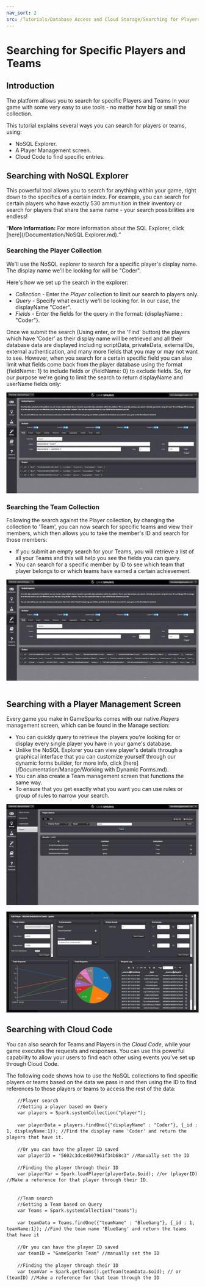```yaml
---
nav_sort: 2
src: /Tutorials/Database Access and Cloud Storage/Searching for Players and Teams.md
---
```


# Searching for Specific Players and Teams

## Introduction

The platform allows you to search for specific Players and Teams in your game with some very easy to use tools - no matter how big or small the collection.

This tutorial explains several ways you can search for players or teams, using:
* NoSQL Explorer.
* A Player Management screen.
* Cloud Code to find specific entries.  

## Searching with NoSQL Explorer

This powerful tool allows you to search for anything within your game, right down to the specifics of a certain index. For example, you can search for certain players who have exactly 530 ammunition in their inventory or search for players that share the same name - your search possibilities are endless!



<q>**More Information:** For more information about the SQL Explorer, click [here](/Documentation/NoSQL Explorer.md).</q>

### Searching the Player Collection

We'll use the NoSQL explorer to search for a specific player's display name. The display name we'll be looking for will be "Coder".

Here's how we set up the search in the explorer:
* *Collection* - Enter the *Player* collection to limit our search to players only.
* *Query* - Specify what exactly we'll be looking for. In our case, the displayName "Coder".
* *Fields* - Enter the fields for the query in the format: {displayName : "Coder"}.

Once we submit the search (Using enter, or the 'Find' button) the players which have 'Coder' as their display name will be retrieved and all their database data are displayed including scriptData, privateData, externalIDs, external authentication, and many more fields that you may or may not want to see. However, when you search for a certain specific field you can also limit what fields come back from the player database using the format {fieldName: 1} to include fields or {fieldName: 0} to exclude fields. So, for our purpose we're going to limit the search to return displayName and userName fields only:

![](img/TeamsPlayersSearch/1.jpg)

### Searching the Team Collection

Following the search against the Player collection, by changing the collection to 'Team', you can now search for specific teams and view their members, which then allows you to take the member's ID and search for those members:
* If you submit an empty search for your Teams, you will retrieve a list of all your Teams and this will help you see the fields you can query.
* You can search for a specific member by ID to see which team that player belongs to or which teams have earned a certain achievement.

![](img/TeamsPlayersSearch/2.jpg)
   

## Searching with a Player Management Screen

Every game you make in GameSparks comes with our native *Players* management screen, which can be found in the Manage section:
* You can quickly query to retrieve the players you're looking for or display every single player you have in your game's database.
* Unlike the NoSQL Explorer you can view player's details through a graphical interface that you can customize yourself through our dynamic forms builder, for more info, click [here](/Documentation/Manage/Working with Dynamic Forms.md).
* You can also create a Team management screen that functions the same way.
* To ensure that you get exactly what you want you can use rules or group of rules to narrow your search.

![](img/TeamsPlayersSearch/3.jpg)

![](img/TeamsPlayersSearch/4.jpg)


## Searching with Cloud Code

You can also search for Teams and Players in the *Cloud Code*, while your game executes the requests and responses. You can use this powerful capability to allow your users to find each other using events you've set up through Cloud Code.

The following code shows how to use the NoSQL collections to find specific players or teams based on the data we pass in and then using the ID to find references to those players or teams to access the rest of the data:

```    
    //Player search
    //Getting a player based on Query
    var players = Spark.systemCollection("player");

    var playerData = players.findOne({"displayName" : "Coder"}, {_id : 1, displayName:1}); //Find the display name 'Coder' and return the players that have it.

    //Or you can have the player ID saved
    var playerID = "5602c3dce4b07961f34b68c3" //Manually set the ID

    //Finding the player through their ID
    var playerVar = Spark.loadPlayer(playerData.$oid); //or (playerID) //Make a reference for that player through their ID.


    //Team search
    //Getting a Team based on Query
    var Teams = Spark.systemCollection("teams");

    var teamData = Teams.findOne({"teamName" : "BlueGang"}, {_id : 1, teamName:1}); //Find the team name 'BlueGang' and return the teams that have it

    //Or you can have the player ID saved
    var teamID = "GameSparks Team" //manually set the ID

    //Finding the player through their ID
    var teamVar = Spark.getTeams().getTeam(teamData.$oid); // or (teamID) //Make a reference for that team through the ID

```
